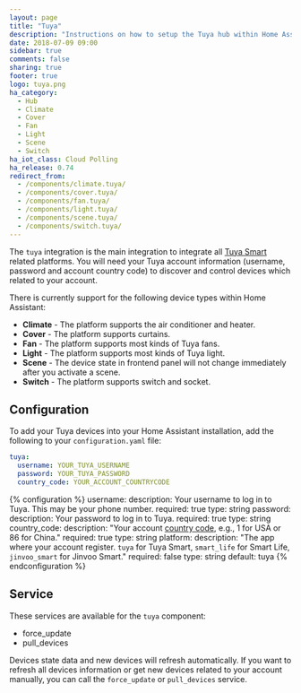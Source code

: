 ```yaml
---
layout: page
title: "Tuya"
description: "Instructions on how to setup the Tuya hub within Home Assistant."
date: 2018-07-09 09:00
sidebar: true
comments: false
sharing: true
footer: true
logo: tuya.png
ha_category:
  - Hub
  - Climate
  - Cover
  - Fan
  - Light
  - Scene
  - Switch
ha_iot_class: Cloud Polling
ha_release: 0.74
redirect_from:
  - /components/climate.tuya/
  - /components/cover.tuya/
  - /components/fan.tuya/
  - /components/light.tuya/
  - /components/scene.tuya/
  - /components/switch.tuya/
---
```


The `tuya` integration is the main integration to integrate all [Tuya Smart](https://www.tuya.com) related platforms. You will need your Tuya account information (username, password and account country code) to discover and control devices which related to your account.

There is currently support for the following device types within Home Assistant:

- **Climate** - The platform supports the air conditioner and heater.
- **Cover** - The platform supports curtains.
- **Fan** - The platform supports most kinds of Tuya fans.
- **Light** - The platform supports most kinds of Tuya light.
- **Scene** - The device state in frontend panel will not change immediately after you activate a scene.
- **Switch** - The platform supports switch and socket.

## Configuration

To add your Tuya devices into your Home Assistant installation, add the following to your `configuration.yaml` file:

```yaml
tuya:
  username: YOUR_TUYA_USERNAME
  password: YOUR_TUYA_PASSWORD
  country_code: YOUR_ACCOUNT_COUNTRYCODE
```

{% configuration %}
username:
  description: Your username to log in to Tuya. This may be your phone number.
  required: true
  type: string
password:
  description: Your password to log in to Tuya.
  required: true
  type: string
country_code:
  description: "Your account [country code](https://www.countrycode.org/), e.g., 1 for USA or 86 for China."
  required: true
  type: string
platform:
  description: "The app where your account register. `tuya` for Tuya Smart, `smart_life` for Smart Life, `jinvoo_smart` for Jinvoo Smart."
  required: false
  type: string
  default: tuya
{% endconfiguration %}

## Service

These services are available for the `tuya` component:

- force_update
- pull_devices

Devices state data and new devices will refresh automatically. If you want to refresh all devices information or get new devices related to your account manually, you can call the `force_update` or `pull_devices` service.

